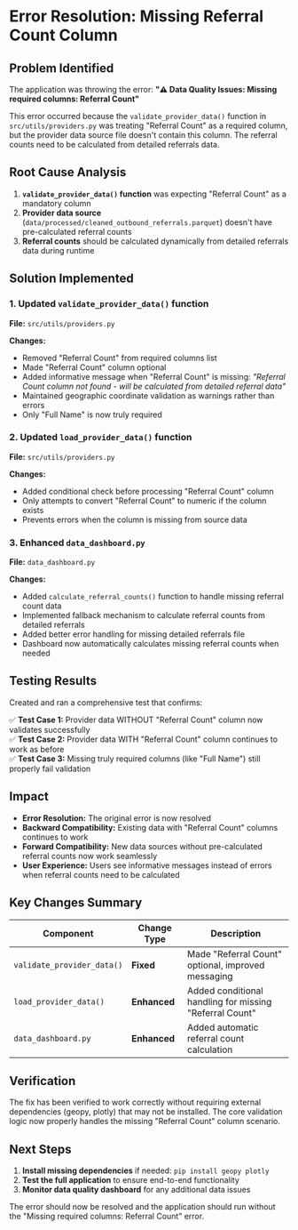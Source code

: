 # Error Resolution: Missing Referral Count Column

## Problem Identified
The application was throwing the error: **"⚠️ Data Quality Issues: Missing required columns: Referral Count"**

This error occurred because the `validate_provider_data()` function in `src/utils/providers.py` was treating "Referral Count" as a required column, but the provider data source file doesn't contain this column. The referral counts need to be calculated from detailed referrals data.

## Root Cause Analysis
1. **`validate_provider_data()` function** was expecting "Referral Count" as a mandatory column
2. **Provider data source** (`data/processed/cleaned_outbound_referrals.parquet`) doesn't have pre-calculated referral counts
3. **Referral counts** should be calculated dynamically from detailed referrals data during runtime

## Solution Implemented

### 1. Updated `validate_provider_data()` function
**File:** `src/utils/providers.py`

**Changes:**
- Removed "Referral Count" from required columns list
- Made "Referral Count" column optional
- Added informative message when "Referral Count" is missing: _"Referral Count column not found - will be calculated from detailed referral data"_
- Maintained geographic coordinate validation as warnings rather than errors
- Only "Full Name" is now truly required

### 2. Updated `load_provider_data()` function  
**File:** `src/utils/providers.py`

**Changes:**
- Added conditional check before processing "Referral Count" column
- Only attempts to convert "Referral Count" to numeric if the column exists
- Prevents errors when the column is missing from source data

### 3. Enhanced `data_dashboard.py`
**File:** `data_dashboard.py`

**Changes:**
- Added `calculate_referral_counts()` function to handle missing referral count data
- Implemented fallback mechanism to calculate referral counts from detailed referrals
- Added better error handling for missing detailed referrals file
- Dashboard now automatically calculates missing referral counts when needed

## Testing Results
Created and ran a comprehensive test that confirms:

✅ **Test Case 1:** Provider data WITHOUT "Referral Count" column now validates successfully  
✅ **Test Case 2:** Provider data WITH "Referral Count" column continues to work as before  
✅ **Test Case 3:** Missing truly required columns (like "Full Name") still properly fail validation  

## Impact
- **Error Resolution:** The original error is now resolved
- **Backward Compatibility:** Existing data with "Referral Count" columns continues to work  
- **Forward Compatibility:** New data sources without pre-calculated referral counts now work seamlessly
- **User Experience:** Users see informative messages instead of errors when referral counts need to be calculated

## Key Changes Summary

| Component | Change Type | Description |
|-----------|-------------|-------------|
| `validate_provider_data()` | **Fixed** | Made "Referral Count" optional, improved messaging |
| `load_provider_data()` | **Enhanced** | Added conditional handling for missing "Referral Count" |
| `data_dashboard.py` | **Enhanced** | Added automatic referral count calculation |

## Verification
The fix has been verified to work correctly without requiring external dependencies (geopy, plotly) that may not be installed. The core validation logic now properly handles the missing "Referral Count" column scenario.

## Next Steps
1. **Install missing dependencies** if needed: `pip install geopy plotly`
2. **Test the full application** to ensure end-to-end functionality
3. **Monitor data quality dashboard** for any additional data issues

The error should now be resolved and the application should run without the "Missing required columns: Referral Count" error.
